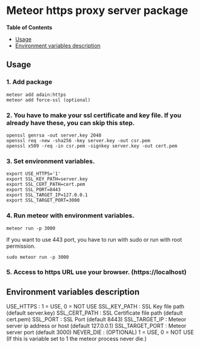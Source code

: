 # Meteor https proxy server package

**Table of Contents**

  - [Usage](#usage)
  - [Environment variables description](#environment-variables-description)

## Usage

### 1. Add package
~~~shell
meteor add adain:https
meteor add force-ssl (optional)
~~~

### 2. You have to make your ssl certificate and key file. If you already have these, you can skip this step.
~~~shell
openssl genrsa -out server.key 2048
openssl req -new -sha256 -key server.key -out csr.pem
openssl x509 -req -in csr.pem -signkey server.key -out cert.pem
~~~

### 3. Set environment variables.
~~~shell
export USE_HTTPS='1'
export SSL_KEY_PATH=server.key
export SSL_CERT_PATH=cert.pem
export SSL_PORT=8443
export SSL_TARGET_IP=127.0.0.1
export SSL_TARGET_PORT=3000
~~~

### 4. Run meteor with environment variables.
~~~shell
meteor run -p 3000
~~~

If you want to use 443 port, you have to run with sudo or run with root permission.
~~~shell
sudo meteor run -p 3000
~~~

### 5. Access to https URL use your browser. (https://localhost)

## Environment variables description
USE_HTTPS : 1 = USE, 0 = NOT USE
SSL_KEY_PATH : SSL Key file path (default server.key)
SSL_CERT_PATH : SSL Certificate file path (default cert.pem)
SSL_PORT : SSL Port (default 8443)
SSL_TARGET_IP : Meteor server ip address or host (default 127.0.0.1)
SSL_TARGET_PORT : Meteor server port (default 3000)
NEVER_DIE : (OPTIONAL) 1 = USE, 0 = NOT USE (If this is variable set to 1 the meteor process never die.)